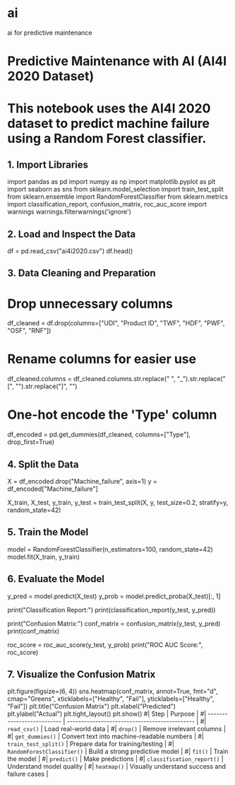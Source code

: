 # ai
ai for predictive maintenance
# Predictive Maintenance with AI (AI4I 2020 Dataset)
# This notebook uses the AI4I 2020 dataset to predict machine failure using a Random Forest classifier.

## 1. Import Libraries
import pandas as pd
import numpy as np
import matplotlib.pyplot as plt
import seaborn as sns
from sklearn.model_selection import train_test_split
from sklearn.ensemble import RandomForestClassifier
from sklearn.metrics import classification_report, confusion_matrix, roc_auc_score
import warnings
warnings.filterwarnings('ignore')

## 2. Load and Inspect the Data
df = pd.read_csv("ai4i2020.csv")
df.head()

## 3. Data Cleaning and Preparation
# Drop unnecessary columns
df_cleaned = df.drop(columns=["UDI", "Product ID", "TWF", "HDF", "PWF", "OSF", "RNF"])

# Rename columns for easier use
df_cleaned.columns = df_cleaned.columns.str.replace(" ", "_").str.replace("[", "").str.replace("]", "")

# One-hot encode the 'Type' column
df_encoded = pd.get_dummies(df_cleaned, columns=["Type"], drop_first=True)

## 4. Split the Data
X = df_encoded.drop("Machine_failure", axis=1)
y = df_encoded["Machine_failure"]

X_train, X_test, y_train, y_test = train_test_split(X, y, test_size=0.2, stratify=y, random_state=42)

## 5. Train the Model
model = RandomForestClassifier(n_estimators=100, random_state=42)
model.fit(X_train, y_train)

## 6. Evaluate the Model
y_pred = model.predict(X_test)
y_prob = model.predict_proba(X_test)[:, 1]

print("Classification Report:")
print(classification_report(y_test, y_pred))

print("Confusion Matrix:")
conf_matrix = confusion_matrix(y_test, y_pred)
print(conf_matrix)

roc_score = roc_auc_score(y_test, y_prob)
print("ROC AUC Score:", roc_score)

## 7. Visualize the Confusion Matrix
plt.figure(figsize=(6, 4))
sns.heatmap(conf_matrix, annot=True, fmt="d", cmap="Greens", xticklabels=["Healthy", "Fail"], yticklabels=["Healthy", "Fail"])
plt.title("Confusion Matrix")
plt.xlabel("Predicted")
plt.ylabel("Actual")
plt.tight_layout()
plt.show()
#| Step                       | Purpose                                       |
#| -------------------------- | --------------------------------------------- |
#| `read_csv()`               | Load real-world data                          |
#| `drop()`                   | Remove irrelevant columns                     |
#| `get_dummies()`            | Convert text into machine-readable numbers    |
#| `train_test_split()`       | Prepare data for training/testing             |
#| `RandomForestClassifier()` | Build a strong predictive model               |
#| `fit()`                    | Train the model                               |
#| `predict()`                | Make predictions                              |
#| `classification_report()`  | Understand model quality                      |
#| `heatmap()`                | Visually understand success and failure cases |
